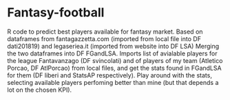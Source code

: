 # Fantasy-football
R code to predict best players available for fantasy market.
Based on dataframes from fantagazzetta.com (imported from local file into DF dati201819) and legaseriea.it (imported from website into DF LSA)
Merging the two dataframes into DF FGandLSA.
Imports list of avialable players for the league Fantavanzago (DF svincolati) and of players of my team (Atletico Porcao, DF AtlPorcao)
from local files, and get the stats found in FGandLSA for them (DF liberi and StatsAP respectively).
Play around with the stats, selecting available players perfoming better than mine (but that depends a lot on the chosen KPI).
